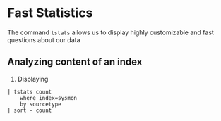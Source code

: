 # Fast Statistics

The command `tstats` allows us to display highly customizable and fast questions about our data

## Analyzing content of an index
1. Displaying 
```spl
| tstats count
    where index=sysmon
    by sourcetype
| sort - count
```